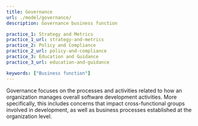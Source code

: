 ```yaml
---
title: Governance
url: ./model/governance/
description: Governance business function

practice_1: Strategy and Metrics
practice_1_url: strategy-and-metrics
practice_2: Policy and Compliance
practice_2_url: policy-and-compliance
practice_3: Education and Guidance
practice_3_url: education-and-guidance

keywords: ["Business function"]
---
```


Governance focuses on the processes and activities related to how an organization manages overall software development activities. More specifically, this includes concerns that impact cross-functional groups involved in development, as well as business processes established at the organization level.

